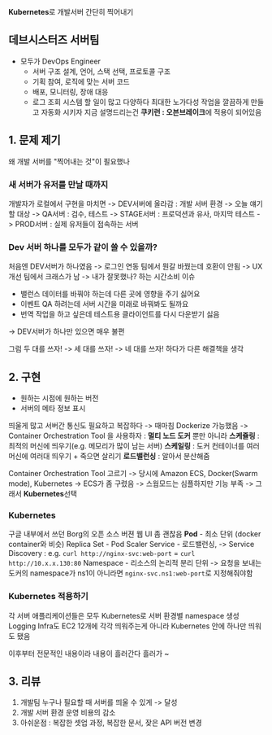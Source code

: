 **Kubernetes**로 개발서버 간단히 찍어내기

## 데브시스터즈 서버팀
- 모두가 DevOps Engineer
  - 서버 구조 설계, 언어, 스택 선택, 프로토콜 구조
  - 기획 참여, 로직에 맞는 서버 코드
  - 배포, 모니터링, 장애 대응
  - 로그 조회 시스템
    할 일이 많고 다양하다
    최대한 노가다성 작업을 깔끔하게 만들고 자동화 시키자
    지금 설명드리는건 **쿠키런 : 오븐브레이크**에 적용이 되어있음

## 1. 문제 제기
왜 개발 서버를 "찍어내는 것"이 필요했나
### 새 서버가 유저를 만날 때까지
개발자가 로컬에서 구현을 마치면
-> DEV서버에 올라감 : 개발 서버 환경 -> 오늘 얘기할 대상
-> QA서버 : 검수, 테스트
-> STAGE서버 : 프로덕션과 유사, 마지막 테스트
-> PROD서버 : 실제 유저들이 접속하는 서버

### Dev 서버 하나를 모두가 같이 쓸 수 있을까?
처음엔 DEV서버가 하나였음
-> 로그인 연동 팀에서 뭔갈 바꿨는데 호환이 안됨
-> UX 개선 팀에서 크래스가 남
-> 내가 잘못했나? 하는 시간소비 이슈

- 밸런스 데이터를 바꿔야 하는데 다른 곳에 영향을 주기 싫어요
- 이벤트 QA 하려는데 서버 시간을 미래로 바꿔봐도 될까요
- 번역 작업을 하고 싶은데 테스트용 클라이언트를 다시 다운받기 싫음

-> DEV서버가 하나만 있으면 매우 불편

그럼 두 대를 쓰자!
-> 세 대를 쓰자! -> 네 대를 쓰자! 하다가 다른 해결책을 생각

## 2. 구현
- 원하는 시점에 원하는 버전
- 서버의 메타 정보 표시

띄울게 많고 서버간 통신도 필요하고 복잡하다
-> 때마침 Dockerize 가능했음
-> Container Orchestration Tool 을 사용하자 : **멀티 노드 도커**
뿐만 아니라 **스케쥴링** : 최적의 머신에 띄우기(e.g. 메모리가 많이 남는 서버)
**스케일링** : 도커 컨테이너를 여러머신에 여러대 띄우기 + 죽으면 살리기
**로드밸런싱** : 알아서 분산해줌

Container Orchestration Tool 고르기
-> 당시에 Amazon ECS, Docker(Swarm mode), Kubernetes
-> ECS가 좀 구렸음
-> 스웜모드는 심플하지만 기능 부족
-> 그래서 **Kubernetes**선택

### Kubernetes
구글 내부에서 쓰던 Borg의 오픈 소스 버젼
웹 UI 좀 괜찮음
**Pod** - 최소 단위 (docker container와 비슷)
Replica Set - Pod Scaler
Service - 로드밸런싱, 
-> Service Discovery : e.g. `curl http://nginx-svc:web-port` = `curl http://10.x.x.130:80`
Namespace - 리소스의 논리적 분리 단위
-> 요청을 보내는 도커의 namespace가 ns1이 아니라면 `nginx-svc.ns1:web-port`로 지정해줘야함

### Kubernetes 적용하기
각 서버 애플리케이션들은 모두 Kubernetes로
서버 환경별 namespace 생성
Logging Infra도 EC2 12개에 각각 띄워주는게 아니라 Kubernetes 안에 하나만 띄워도 됐음

이후부터 전문적인 내용이라 내용이 흘러간다 흘러가 \~

## 3. 리뷰
1. 개발팀 누구나 필요할 때 서버를 띄울 수 있게 -> 달성
2. 개발 서버 환경 운영 비용의 감소
3. 아쉬운점 : 복잡한 셋업 과정, 복잡한 문서, 잦은 API 버전 변경


